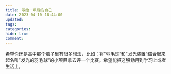 ```yaml
---
title: 写给一年后的自己
date: 2023-04-10 18:44:00
updated:
tags:
categories:
hide: true
comment:
---
```


希望你还是高中那个脑子里有很多想法，比如：将“羽毛球”和”发光装置“结合起来起名叫”发光的羽毛球“的小项目拿去评一个比赛。希望能把这股劲用到学习上或者生活上。

